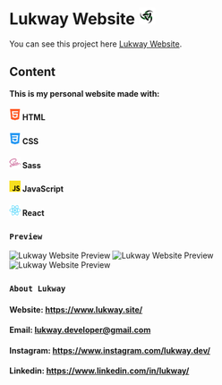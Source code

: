 # Lukway Website <img src="https://github.com/Lukway-developer/Website/blob/gh-pages/images/lukway/favicon.svg" alt="Lukway Logo" title="Lukway Logo" height=30 />
You can see this project here [Lukway Website](https://www.lukway.site/).

## Content

**This is my personal website made with:**
#### <img src="https://github.com/Lukway-developer/Logos/blob/master/html.svg" title="HTML Logo" height=20/> HTML
#### <img src="https://github.com/Lukway-developer/Logos/blob/master/css.svg" title="CSS Logo" height=20/> CSS
#### <img src="https://github.com/Lukway-developer/Logos/blob/master/sass.svg" title="Sass Logo" height=20/> Sass
#### <img src="https://github.com/Lukway-developer/Logos/blob/master/js.svg" title="JavaScript Logo" height=20/> JavaScript
#### <img src="https://github.com/Lukway-developer/Logos/blob/master/react.svg" title="React Logo" height=20/> React

### `Preview`

![Lukway Website Preview](https://github.com/Lukway-developer/Projects-Images/blob/master/personal_web/home.png "Preview 1")
![Lukway Website Preview](https://github.com/Lukway-developer/Projects-Images/blob/master/personal_web/about.png "Preview 2")
![Lukway Website Preview](https://github.com/Lukway-developer/Projects-Images/blob/master/personal_web/portfolio.png "Preview 3")

### `About Lukway`

#### Website: https://www.lukway.site/
#### Email: lukway.developer@gmail.com
#### Instagram: https://www.instagram.com/lukway.dev/
#### Linkedin: https://www.linkedin.com/in/lukway/
